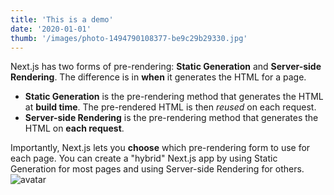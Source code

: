 ```yaml
---
title: 'This is a demo'
date: '2020-01-01'
thumb: '/images/photo-1494790108377-be9c29b29330.jpg'
---
```


Next.js has two forms of pre-rendering: **Static Generation** and **Server-side Rendering**. The difference is in **when** it generates the HTML for a page.

- **Static Generation** is the pre-rendering method that generates the HTML at **build time**. The pre-rendered HTML is then _reused_ on each request.
- **Server-side Rendering** is the pre-rendering method that generates the HTML on **each request**.

Importantly, Next.js lets you **choose** which pre-rendering form to use for each page. You can create a "hybrid" Next.js app by using Static Generation for most pages and using Server-side Rendering for others.
![avatar](/images/photo-1494790108377-be9c29b29330.jpg)